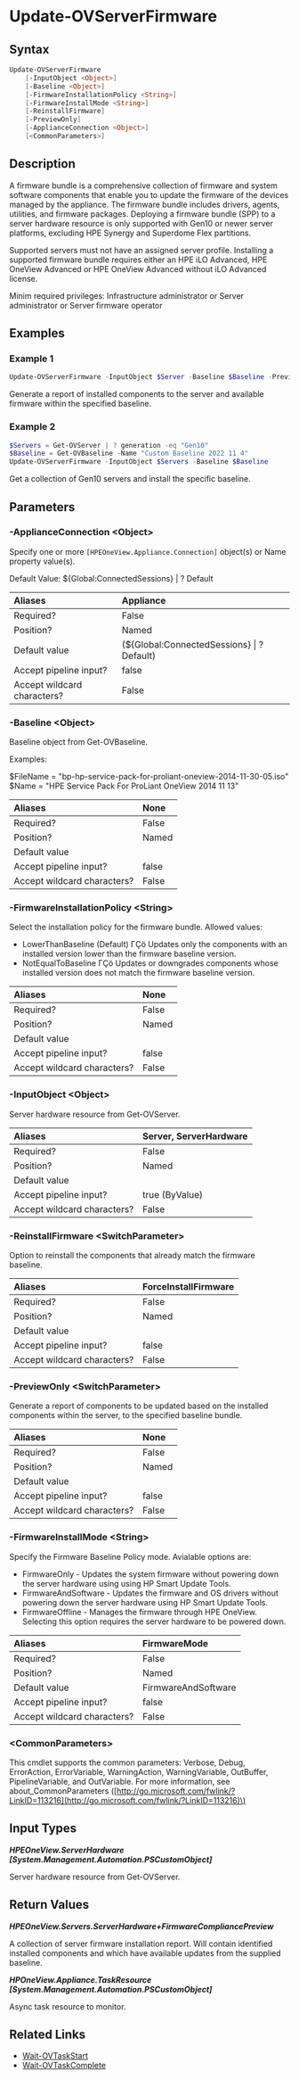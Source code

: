 ﻿---
description: Install SPP baseline to server hardware.
---

# Update-OVServerFirmware

## Syntax

```powershell
Update-OVServerFirmware
    [-InputObject <Object>]
    [-Baseline <Object>]
    [-FirmwareInstallationPolicy <String>]
    [-FirmwareInstallMode <String>]
    [-ReinstallFirmware]
    [-PreviewOnly]
    [-ApplianceConnection <Object>]
    [<CommonParameters>]
```

## Description

A firmware bundle is a comprehensive collection of firmware and system software components that enable you to update the firmware of the devices managed by the appliance. The firmware bundle includes drivers, agents, utilities, and firmware packages.  Deploying a firmware bundle (SPP) to a server hardware resource is only supported with Gen10 or newer server platforms, excluding HPE Synergy and Superdome Flex partitions.

Supported servers must not have an assigned server profile.  Installing a supported firmware bundle requires either an HPE iLO Advanced, HPE OneView Advanced or HPE OneView Advanced without iLO Advanced license.

Minim required privileges: Infrastructure administrator or Server administrator or Server firmware operator

## Examples

###  Example 1 

```powershell
Update-OVServerFirmware -InputObject $Server -Baseline $Baseline -PreviewOnly

```

Generate a report of installed components to the server and available firmware within the specified baseline.

###  Example 2 

```powershell
$Servers = Get-OVServer | ? generation -eq "Gen10"
$Baseline = Get-OVBaseline -Name "Custom Baseline 2022 11 4"
Update-OVServerFirmware -InputObject $Servers -Baseline $Baseline

```

Get a collection of Gen10 servers and install the specific baseline.

## Parameters

### -ApplianceConnection &lt;Object&gt;

Specify one or more `[HPEOneView.Appliance.Connection]` object(s) or Name property value(s).

Default Value: ${Global:ConnectedSessions} | ? Default

| Aliases | Appliance |
| :--- | :--- |
| Required? | False |
| Position? | Named |
| Default value | (${Global:ConnectedSessions} &vert; ? Default) |
| Accept pipeline input? | false |
| Accept wildcard characters? | False |

### -Baseline &lt;Object&gt;

Baseline object from Get-OVBaseline.

Examples:

$FileName = "bp-hp-service-pack-for-proliant-oneview-2014-11-30-05.iso"
$Name = "HPE Service Pack For ProLiant  OneView 2014 11 13"

| Aliases | None |
| :--- | :--- |
| Required? | False |
| Position? | Named |
| Default value |  |
| Accept pipeline input? | false |
| Accept wildcard characters? | False |

### -FirmwareInstallationPolicy &lt;String&gt;

Select the installation policy for the firmware bundle.  Allowed values:

* LowerThanBaseline (Default) ΓÇö Updates only the components with an installed version lower than the firmware baseline version.
* NotEqualToBaseline ΓÇö Updates or downgrades components whose installed version does not match the firmware baseline version.

| Aliases | None |
| :--- | :--- |
| Required? | False |
| Position? | Named |
| Default value |  |
| Accept pipeline input? | false |
| Accept wildcard characters? | False |

### -InputObject &lt;Object&gt;

Server hardware resource from Get-OVServer.

| Aliases | Server, ServerHardware |
| :--- | :--- |
| Required? | False |
| Position? | Named |
| Default value |  |
| Accept pipeline input? | true (ByValue) |
| Accept wildcard characters? | False |

### -ReinstallFirmware &lt;SwitchParameter&gt;

Option to reinstall the components that already match the firmware baseline.

| Aliases | ForceInstallFirmware |
| :--- | :--- |
| Required? | False |
| Position? | Named |
| Default value |  |
| Accept pipeline input? | false |
| Accept wildcard characters? | False |

### -PreviewOnly &lt;SwitchParameter&gt;

Generate a report of components to be updated based on the installed components within the server, to the specified baseline bundle.

| Aliases | None |
| :--- | :--- |
| Required? | False |
| Position? | Named |
| Default value |  |
| Accept pipeline input? | false |
| Accept wildcard characters? | False |

### -FirmwareInstallMode &lt;String&gt;

Specify the Firmware Baseline Policy mode.  Avialable options are:

* FirmwareOnly - Updates the system firmware without powering down the server hardware using using HP Smart Update Tools. 
* FirmwareAndSoftware - Updates the firmware and OS drivers without powering down the server hardware using HP Smart Update Tools.
* FirmwareOffline - Manages the firmware through HPE OneView. Selecting this option requires the server hardware to be powered down.

| Aliases | FirmwareMode |
| :--- | :--- |
| Required? | False |
| Position? | Named |
| Default value | FirmwareAndSoftware |
| Accept pipeline input? | false |
| Accept wildcard characters? | False |

### &lt;CommonParameters&gt;

This cmdlet supports the common parameters: Verbose, Debug, ErrorAction, ErrorVariable, WarningAction, WarningVariable, OutBuffer, PipelineVariable, and OutVariable. For more information, see about\_CommonParameters \([http://go.microsoft.com/fwlink/?LinkID=113216](http://go.microsoft.com/fwlink/?LinkID=113216)\)

## Input Types

_**HPEOneView.ServerHardware [System.Management.Automation.PSCustomObject]**_

Server hardware resource from Get-OVServer.

## Return Values

_**HPEOneView.Servers.ServerHardware+FirmwareCompliancePreview**_

A collection of server firmware installation report.  Will contain identified installed components and which have available updates from the supplied baseline.

_**HPOneView.Appliance.TaskResource [System.Management.Automation.PSCustomObject]**_

Async task resource to monitor.

## Related Links

* [Wait-OVTaskStart](../appliance/wait-ovtaskstart.md)
* [Wait-OVTaskComplete](../appliance/wait-ovtaskcomplete.md)
